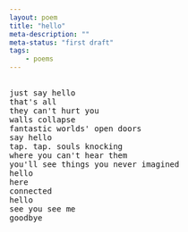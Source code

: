 ```yaml
---
layout: poem
title: "hello"
meta-description: ""
meta-status: "first draft"
tags: 
    - poems
---
```

<pre class="stanza">

just say hello
that's all
they can't hurt you
walls collapse
fantastic worlds' open doors
say hello
tap. tap. souls knocking
where you can't hear them
you'll see things you never imagined
hello
here
connected
hello
see you see me
goodbye

</pre>







